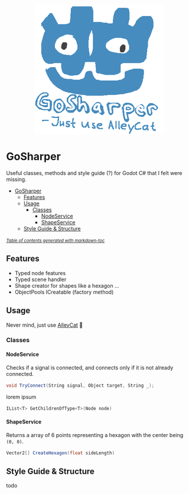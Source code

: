 <div align="center">
    <img width="350" src="meta/amazing_logo.png">
</div>

# GoSharper
Useful classes, methods and style guide (?) for Godot C# that I felt were missing.

- [GoSharper](#gosharper)
  * [Features](#features)
  * [Usage](#usage)
    + [Classes](#classes)
      - [NodeService](#nodeservice)
      - [ShapeService](#shapeservice)
  * [Style Guide & Structure](#style-guide---structure)

<small><i><a href='http://ecotrust-canada.github.io/markdown-toc/'>Table of contents generated with markdown-toc</a></i></small>

## Features
* Typed node features
* Typed scene handler
* Shape creator for shapes like a hexagon ...
* ObjectPools
ICreatable (factory method)

## Usage
Never mind, just use [AlleyCat](https://github.com/mysticfall/AlleyCat) :slightly_smiling_face:

### Classes

#### NodeService
Checks if a signal is connected, and connects only if it is not already connected.
```csharp
void TryConnect(String signal, Object target, String _);
```

lorem ipsum
```csharp
IList<T> GetChildrenOfType<T>(Node node)
```

#### ShapeService
Returns a array of 6 points representing a hexagon with the center being ```(0, 0)```.
```csharp
Vector2[] CreateHexagon(float sideLength)
```

## Style Guide & Structure
todo
